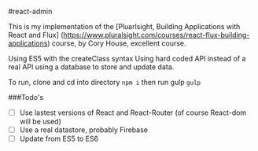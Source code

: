 #react-admin

This is my implementation of the [Pluarlsight, Building Applications with React and Flux] (https://www.pluralsight.com/courses/react-flux-building-applications) course, by Cory House, excellent course.

Using ES5 with the createClass syntax
Using hard coded API instead of a real API
using a database to store and update data.

To run, clone and cd into directory
    `npm i`
then run gulp
    `gulp`

###Todo's
- [ ] Use lastest versions of React and React-Router (of course React-dom will be used)
- [ ] Use a real datastore, probably Firebase
- [ ] Update from ES5 to ES6
